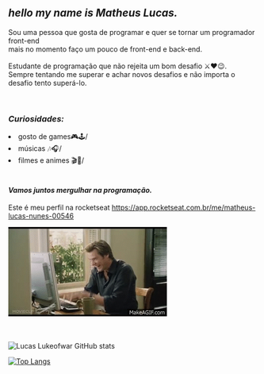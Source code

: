 ## *hello my name is Matheus Lucas.*

Sou uma pessoa que gosta de programar e quer se tornar um programador front-end <br/>
mais no momento faço um pouco de front-end e back-end.<br/>
<br/>
Estudante de programação que não rejeita um bom desafio ⚔❤😉.<br/>
Sempre tentando me superar e achar novos desafios e não importa o desafio 
tento superá-lo.


<br/>

### *Curiosidades:*

<li>gosto de games🎮🕹/ </li>

<li>músicas 🎶🎧/ </li>

<li>filmes e animes 🎬🎥/ </li>

 <br/>
 
 #### *Vamos juntos mergulhar na programação.*
Este é meu perfil na rocketseat https://app.rocketseat.com.br/me/matheus-lucas-nunes-00546

 ![helloo](https://github.com/Lukeofwar/Lukeofwar/blob/main/580429e3ffd3264c1aed7a5a96785bf14ab7ad1e.gif)

<br/><br/>
![Lucas Lukeofwar GitHub stats](https://github-readme-stats.vercel.app/api?username=Lukeofwar&theme=dark&show_icons=true) 
 <br/> 
 
 [![Top Langs](https://github-readme-stats.vercel.app/api/top-langs/?username=Lukeofwar&layout=compact&theme=dark)](https://github.com/anuraghazra/github-readme-stats) 
 
 <br/>
 
 

 









